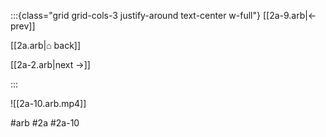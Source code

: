 :::{class="grid grid-cols-3 justify-around text-center w-full"}
[[2a-9.arb|← prev]]

[[2a.arb|⌂ back]]

[[2a-2.arb|next →]]

:::

![[2a-10.arb.mp4]]

#arb #2a #2a-10